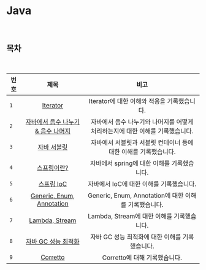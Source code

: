 # Java

<br>

## 목차

<br>

| 번호 |                            제목                            |                                     비고                                      |
| ---- | :--------------------------------------------------------: | :---------------------------------------------------------------------------: |
| `1`  |                 [Iterator](./Iterator.md)                  |                  Iterator에 대한 이해와 적용을 기록했습니다.                  |
| `2`  | [자바에서 음수 나누기 & 음수 나머지](./Reminder_Divide.md) | 자바에서 음수 나누기와 나머지를 어떻게 처리하는지에 대한 이해를 기록했습니다. |
| `3`  |                [자바 서블릿](./servlet.md)                 |       자바에서 서블릿과 서블릿 컨테이너 등에 대한 이해를 기록했습니다.        |
| `4`  |                 [스프링이란?](./spring.md)                 |                  자바에서 spring에 대한 이해를 기록했습니다.                  |
| `5`  |                   [스프링 IoC](./ioc.md)                   |                   자바에서 IoC에 대한 이해를 기록했습니다.                    |
| `6`  |                   [Generic, Enum, Annotation](https://dynamic-currant-6c5.notion.site/Generic-Enum-Annotation-2f88b8dadf0242669ad60e3452e2dc33)                   |                   Generic, Enum, Annotation에 대한 이해를 기록했습니다.                    |
| `7`  |                   [Lambda, Stream](https://dynamic-currant-6c5.notion.site/338ce6bc8068409182b07743fef2bcdb)                   |                   Lambda, Stream에 대한 이해를 기록했습니다.                    |
| `8`  |                   [자바 GC 성능 최적화](https://dynamic-currant-6c5.notion.site/898bb26eb4e5461c95475fbe066d9baa)                   |                   자바 GC 성능 최적화에 대한 이해를 기록했습니다.                    |
| `9`  |                   [Corretto](https://dynamic-currant-6c5.notion.site/Corretto-9936440ed4fe475d930650fbfb1dfcff)                   |                   Corretto에 대해 기록했습니다.                    |